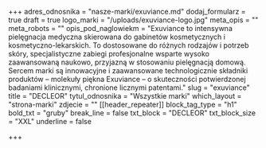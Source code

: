 +++
adres_odnosnika = "nasze-marki/exuviance.md"
dodaj_formularz = true
draft = true
logo_marki = "/uploads/exuviance-logo.jpg"
meta_opis = ""
meta_robots = ""
opis_pod_naglowiekm = "Exuviance to intensywna pielęgnacja medyczna skierowana do gabinetów kosmetycznych i kosmetyczno-lekarskich. To dostosowane do różnych rodzajów i potrzeb skóry, specjalistyczne zabiegi profesjonalne wsparte wysoko zaawansowaną naukowo, przyjazną w stosowaniu pielęgnacją domową. Sercem marki są innowacyjne i zaawansowane technologicznie składniki produktów – molekuły piękna Exuviance – o skuteczności potwierdzonej badaniami klinicznymi, chronione licznymi patentami."
slug = "exuviance"
title = "DECLEOR"
tytul_odnosnika = "Wszystkie marki"
which_layout = "strona-marki"
zdjecie = ""
[[header_repeater]]
block_tag_type = "h1"
bold_txt = "gruby"
break_line = false
txt_block = "DECLEOR"
txt_block_size = "XXL"
underline = false

+++
